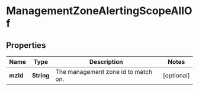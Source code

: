

# ManagementZoneAlertingScopeAllOf


## Properties

| Name | Type | Description | Notes |
|------------ | ------------- | ------------- | -------------|
|**mzId** | **String** | The management zone id to match on. |  [optional] |



